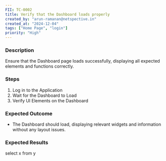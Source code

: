 ```yaml
---
FII: TC-0002
title: Verify that the Dashboard loads properly
created_by: "arun-ramanan@netspective.in"
created_at: "2024-12-04"
tags: ["Home Page", "login"]
priority: "High"
---
```

### Description
Ensure that the Dashboard page loads successfully, displaying all expected elements and functions correctly.

### Steps

1. Log in to the Application
2. Wait for the Dashboard to Load
3. Verify UI Elements on the Dashboard                                                      

### Expected Outcome

- The Dashboard should load, displaying relevant widgets and information without any layout issues.

### Expected Results
<query-result>select x from y</query-result>